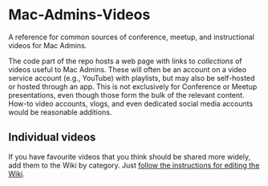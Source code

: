 # Mac-Admins-Videos
A reference for common sources of conference, meetup, and instructional videos for Mac Admins.

The code part of the repo hosts a web page with links to _collections_ of videos useful to Mac Admins. These will often be an account on a video service account (e.g., YouTube) with playlists, but may also be self-hosted or hosted through an app. This is not exclusively for Conference or Meetup presentations, even though those form the bulk of the relevant content. How-to video accounts, vlogs, and even dedicated social media accounts would be reasonable additions.

## Individual videos
If you have favourite videos that you think should be shared more widely, add them to the Wiki by category. Just [follow the instructions for editing the Wiki](https://github.com/jazzace/Mac-Admins-Videos/wiki).